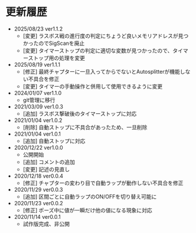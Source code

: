 # 更新履歴
- 2025/08/23 ver1.1.2
  - [変更] ラスボス戦の進行度の判定にちょうど良いメモリアドレスが見つかったのでSigScanを廃止
  - [変更] タイマーストップの判定に適切な変数が見つかったので、タイマーストップ用の処理を変更
- 2025/08/19 ver1.1.1
  - [修正] 最終チャプターに一旦入ってからでないとAutosplitterが機能しない不具合を修正
  - [変更] タイマーの手動操作と併用して使用できるように変更
- 2024/01/07 ver1.1.0
  - git管理に移行
- 2021/03/09 ver1.0.3
  - [追加] ラスボス撃破後のタイマーストップに対応
- 2021/01/04 ver1.0.2
  - [削除] 自動ストップに不具合があったため、一旦削除
- 2021/01/04 ver1.0.1
  - [追加] 自動ストップに対応
- 2020/12/22 ver1.0.0
  - 公開開始
  - [追加] コメントの追加
  - [変更] 記述の見直し
- 2020/12/18 ver0.0.4
  - [修正] チャプターの変わり目で自動ラップが動作しない不具合を修正
- 2020/11/29 ver0.0.3
  - [追加] 区間ごとに自動ラップのON/OFFを切り替え可能に
- 2020/11/23 ver0.0.2
  - [修正] ポーズ中に値が一瞬だけ他の値になる現象に対応
- 2020/11/14 ver0.0.1
  - 試作版完成、非公開 